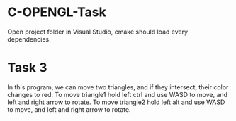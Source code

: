 # C-OPENGL-Task

Open project folder in Visual Studio, cmake should load every dependencies.

# Task 3

In this program, we can move two triangles, and if they intersect, their color changes to red.
To move triangle1 hold left ctrl and use WASD to move, and left and right arrow to rotate.
To move triangle2 hold left alt and use WASD to move, and left and right arrow to rotate.


